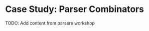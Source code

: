 # Case Study: Parser Combinators

<div class="callout callout-danger">
  TODO: Add content from parsers workshop
</div>

<!--
In this section we will implement a parser combinator library. What are parser combinators? They are a simple way of writing parsers by composing them out of small units, such as sequencing and alternation. ...

Via the medium of parser combinators we will explore many aspects of programming in Scala, including:

- combinator librares;
- algebraic data types; and
- type classes.

... what is a combinator library ...
- build things out of small parts
- parts combine (compose) to build larger parts of the same type
- infinite complexity from small basic component and methods to combine them.


... more about parser combinators here ...
-->